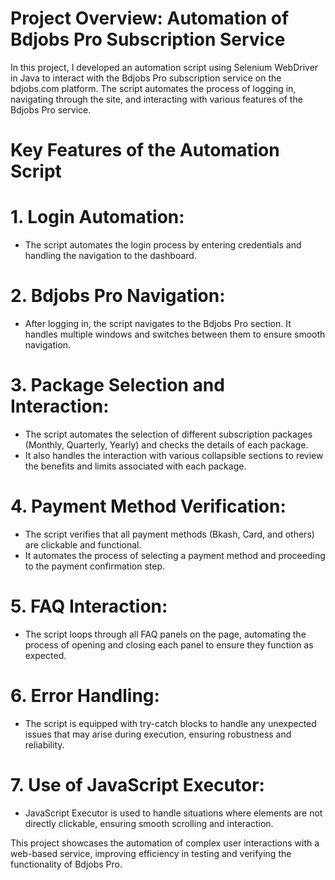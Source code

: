 # Project Overview: Automation of Bdjobs Pro Subscription Service
In this project, I developed an automation script using Selenium WebDriver in Java to interact with the Bdjobs Pro subscription service on the bdjobs.com platform. The script automates the process of logging in, navigating through the site, and interacting with various features of the Bdjobs Pro service.

# Key Features of the Automation Script
# 1. Login Automation:
- The script automates the login process by entering credentials and handling the navigation to the dashboard.
  
# 2. Bdjobs Pro Navigation:
- After logging in, the script navigates to the Bdjobs Pro section. It handles multiple windows and switches between them to ensure smooth navigation.
# 3. Package Selection and Interaction:
- The script automates the selection of different subscription packages (Monthly, Quarterly, Yearly) and checks the details of each package.
- It also handles the interaction with various collapsible sections to review the benefits and limits associated with each package.
  
# 4. Payment Method Verification:
- The script verifies that all payment methods (Bkash, Card, and others) are clickable and functional.
- It automates the process of selecting a payment method and proceeding to the payment confirmation step.
# 5. FAQ Interaction:
- The script loops through all FAQ panels on the page, automating the process of opening and closing each panel to ensure they function as expected.

# 6. Error Handling:
- The script is equipped with try-catch blocks to handle any unexpected issues that may arise during execution, ensuring robustness and reliability.
  
# 7. Use of JavaScript Executor:
- JavaScript Executor is used to handle situations where elements are not directly clickable, ensuring smooth scrolling and interaction.
  
 This project showcases the automation of complex user interactions with a web-based service, improving efficiency in testing and verifying the functionality of Bdjobs Pro.
